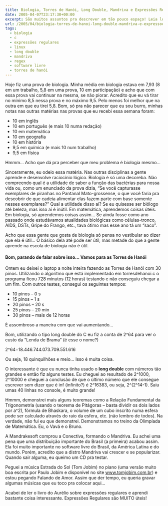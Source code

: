 ```yaml
---
title: Biologia, Torres de Hanói, Long Double, Mandriva e Expressões Regulares
date: 2005-04-07T23:17:30+00:00
excerpt: São muitos assuntos pra descrever em tão pouco espaço! Leia logo o artigo completo!
url: /2005/04/biologia-torres-de-hanoi-long-double-mandriva-e-expressoes-regulares/
tags:
  - biologia
  - c
  - expressões regulares
  - linux
  - long double
  - mandriva
  - regex
  - software livre
  - torres de hanói
---
```


Hoje fiz uma prova de biologia. Minha média em biologia estava em 7,93 (8 em um trabalho, 5,8 em uma prova, 10 em participação) e acho que com essa prova vai continuar na mesma, se não piorar. Acredito que eu vá tirar no mínimo 8,5 nessa prova e no máximo 9,5. Pelo menos foi melhor que na outra em que eu tirei 5,8. Bom, só pra não parecer que eu sou burro, minhas notas nas outras matérias nas provas que eu recebi essa semana foram:

- 10 em inglês
- 10 em português (e mais 10 numa redação)
- 10 em matemática
- 10 em geografia
- 10 em história
- 9,5 em química (e mais 10 num trabalho)
- 9,5 em física

Hmmm… Acho que dá pra perceber que meu problema é biologia mesmo…

Sinceramente, eu odeio essa matéria. Nas outras disciplinas a gente aprende e desenvolve raciocínio lógico. Biologia é só uma decoreba. Não compreendo qual é a utilidade de saber a função das bactérias para nossa vida ou, como um enunciado da prova dizia, “Se você capturasse exemplares de piranhas no Pantanal Mato-grossense, o que você faria pra descobrir de que cadeia alimentar elas fazem parte com base somente nesses exemplares?” Qual a utilidade disso aí? Se eu quisesse ser biólogo até beleza, mas isso aí é inútil. Em matemática, aprendemos coisas úteis. Em biologia, só aprendemos coisas assim… Se ainda fosse como ano passado onde estudávamos atualidades biológicas como células-tronco, AIDS, DSTs, Gripe do Frango, etc., tava ótimo mas esse ano tá um “saco”.

Acho que essa gente que gosta de biologia só pensa no vestibular ao dizer que ela é útil… O básico dela até pode ser útil, mas metade do que a gente aprende na escola de biologia não é útil.

#### Bom, parando de falar sobre isso… Vamos para as Torres de Hanói

Ontem eu deixei o laptop a noite inteira fazendo as Torres de Hanói com 30 pinos. Utilizando o algoritmo que está implementado em torresdehanoi.c o programa ficou 728 minutos (12 horas) testando e não conseguiu chegar a um fim. Com outros testes, consegui os seguintes tempos:

- 10 pinos – 0 s
- 15 pinos – 1 s
- 20 pinos – 20 s
- 25 pinos – 20 min
- 30 pinos – mais de 12 horas

É assombroso a maneira com que vai aumentando…

Bom, utilizando o tipo long double do C eu fiz a conta de 2^64 para ver o custo da “Lenda de Brama” (é esse o nome?)

2^64=18.446.744.073.709.551.616

Ou seja, 18 quinquilhões e meio… Isso é muita coisa.

O interessante é que eu nunca tinha usado o **long double** com números tão grandes e então fiz alguns testes. Eu cheguei ao resultado de 2^1000, 2^10000 e cheguei a conclusão de que o último número que ele consegue escrever sem dizer que é inf (infinito?) é 2^16383, ou seja, 2^(2^14-1). Saiu umas 40 linhas no console, é muito grande!

Hmmm, demonstrei mais alguns teoremas como a Relação Fundamental da Trigonometria (usando o teorema de Pitágoras – basta dividir os dois lados por a^2), fórmula de Bhaskara, o volume de um cubo inscrito numa esfera pode ser calculado através do raio da esfera, etc. (não lembro de todos). Na verdade, não fui eu que demonstrei. Demonstramos no treino da Olimpíada de Matemática. Eu, o Vavá e o Bruno.

A Mandrakesoft comprou a Conectiva, formando o Mandriva. Eu achei uma pena que uma distribuição importante do Brasil (a primeira) acabou assim. Ela foi muito importante no software livre do Brasil, da América Latina e do mundo. Porém, acredito que a distro Mandriva vai crescer e se popularizar. Quando sair alguma, eu queimo um CD pra testar.

Peguei a música Estrada do Sol (Tom Jobim) no piano (uma versão muito boa escrita por Paulo Jobim e disponível no site www.tomjobim.com.br) e estou pegando Falando de Amor. Assim que der tempo, eu queria gravar algumas músicas que eu toco pra colocar aqui…

Acabei de ler o livro do Aurélio sobre expressões regulares e aprendi bastante coisa interessante. Expressões Regulares são MUITO úteis!
